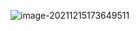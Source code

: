 ![image-20211215173649511](C:\Users\wohusaixing\AppData\Roaming\Typora\typora-user-images\image-20211215173649511.png)